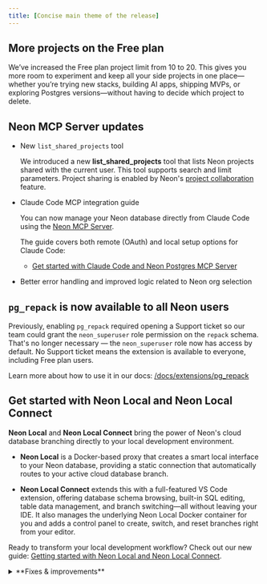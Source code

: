 ```yaml
---
title: [Concise main theme of the release]
---
```


## More projects on the Free plan

We’ve increased the Free plan project limit from 10 to 20. This gives you more room to experiment and keep all your side projects in one place—whether you’re trying new stacks, building AI apps, shipping MVPs, or exploring Postgres versions—without having to decide which project to delete.

## Neon MCP Server updates

- New `list_shared_projects` tool

    We introduced a new **list_shared_projects** tool that lists Neon projects shared with the current user. This tool supports search and limit parameters. Project sharing is enabled by Neon's [project collaboration](/docs/guides/project-collaboration-guide#invite-collaborators) feature.

- Claude Code MCP integration guide

    You can now manage your Neon database directly from Claude Code using the [Neon MCP Server](https://github.com/neondatabase/mcp-server-neon).

    The guide covers both remote (OAuth) and local setup options for Claude Code:

    - [Get started with Claude Code and Neon Postgres MCP Server](/guides/claude-code-mcp-neon)

- Better error handling and improved logic related to Neon org selection

## `pg_repack` is now available to all Neon users

Previously, enabling `pg_repack` required opening a Support ticket so our team could grant the `neon_superuser` role permission on the `repack` schema. That's no longer necessary — the `neon_superuser` role now has access by default. No Support ticket means the extension is available to everyone, including Free plan users.

Learn more about how to use it in our docs: [/docs/extensions/pg_repack](/docs/extensions/pg_repack)

## Get started with Neon Local and Neon Local Connect

**Neon Local** and **Neon Local Connect** bring the power of Neon's cloud database branching directly to your local development environment.

- **Neon Local** is a Docker-based proxy that creates a smart local interface to your Neon database, providing a static connection that automatically routes to your active cloud database branch.

- **Neon Local Connect** extends this with a full-featured VS Code extension, offering database schema browsing, built-in SQL editing, table data management, and branch switching—all without leaving your IDE. It also manages the underlying Neon Local Docker container for you and adds a control panel to create, switch, and reset branches right from your editor.

Ready to transform your local development workflow? Check out our new guide: [Getting started with Neon Local and Neon Local Connect](https://neon.com/guides/neon-local).

<details>

<summary>**Fixes & improvements**</summary>

- [Short bullet describing a fix or improvement.]
- [Another short bullet, if applicable.]

</details>

